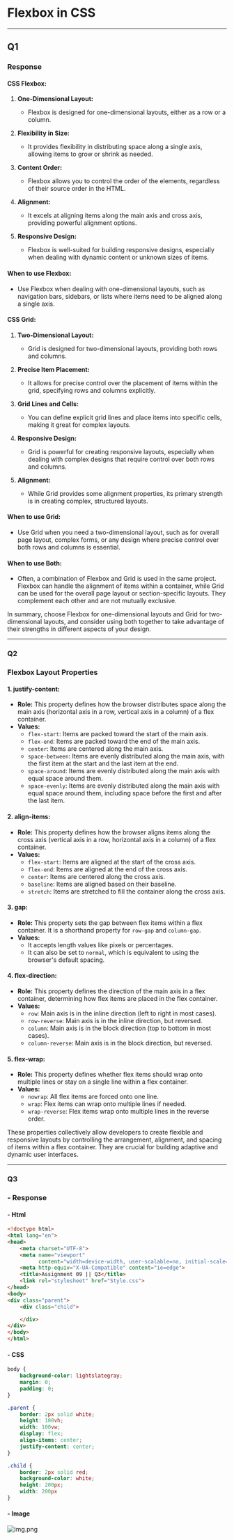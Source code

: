 # Flexbox in CSS

---

## Q1
### Response

#### CSS Flexbox:

1. **One-Dimensional Layout:**
    - Flexbox is designed for one-dimensional layouts, either as a row or a column.

2. **Flexibility in Size:**
    - It provides flexibility in distributing space along a single axis, allowing items to grow or shrink as needed.

3. **Content Order:**
    - Flexbox allows you to control the order of the elements, regardless of their source order in the HTML.

4. **Alignment:**
    - It excels at aligning items along the main axis and cross axis, providing powerful alignment options.

5. **Responsive Design:**
    - Flexbox is well-suited for building responsive designs, especially when dealing with dynamic content or unknown sizes of items.

#### When to use Flexbox:
- Use Flexbox when dealing with one-dimensional layouts, such as navigation bars, sidebars, or lists where items need to be aligned along a single axis.

#### CSS Grid:

1. **Two-Dimensional Layout:**
    - Grid is designed for two-dimensional layouts, providing both rows and columns.

2. **Precise Item Placement:**
    - It allows for precise control over the placement of items within the grid, specifying rows and columns explicitly.

3. **Grid Lines and Cells:**
    - You can define explicit grid lines and place items into specific cells, making it great for complex layouts.

4. **Responsive Design:**
    - Grid is powerful for creating responsive layouts, especially when dealing with complex designs that require control over both rows and columns.

5. **Alignment:**
    - While Grid provides some alignment properties, its primary strength is in creating complex, structured layouts.

#### When to use Grid:
- Use Grid when you need a two-dimensional layout, such as for overall page layout, complex forms, or any design where precise control over both rows and columns is essential.

#### When to use Both:
- Often, a combination of Flexbox and Grid is used in the same project. Flexbox can handle the alignment of items within a container, while Grid can be used for the overall page layout or section-specific layouts. They complement each other and are not mutually exclusive.

In summary, choose Flexbox for one-dimensional layouts and Grid for two-dimensional layouts, and consider using both together to take advantage of their strengths in different aspects of your design.

---

### Q2
### Flexbox Layout Properties

#### 1. justify-content:
- **Role:** This property defines how the browser distributes space along the main axis (horizontal axis in a row, vertical axis in a column) of a flex container.
- **Values:**
    - `flex-start`: Items are packed toward the start of the main axis.
    - `flex-end`: Items are packed toward the end of the main axis.
    - `center`: Items are centered along the main axis.
    - `space-between`: Items are evenly distributed along the main axis, with the first item at the start and the last item at the end.
    - `space-around`: Items are evenly distributed along the main axis with equal space around them.
    - `space-evenly`: Items are evenly distributed along the main axis with equal space around them, including space before the first and after the last item.

#### 2. align-items:
- **Role:** This property defines how the browser aligns items along the cross axis (vertical axis in a row, horizontal axis in a column) of a flex container.
- **Values:**
    - `flex-start`: Items are aligned at the start of the cross axis.
    - `flex-end`: Items are aligned at the end of the cross axis.
    - `center`: Items are centered along the cross axis.
    - `baseline`: Items are aligned based on their baseline.
    - `stretch`: Items are stretched to fill the container along the cross axis.

#### 3. gap:
- **Role:** This property sets the gap between flex items within a flex container. It is a shorthand property for `row-gap` and `column-gap`.
- **Values:**
    - It accepts length values like pixels or percentages.
    - It can also be set to `normal`, which is equivalent to using the browser's default spacing.

#### 4. flex-direction:
- **Role:** This property defines the direction of the main axis in a flex container, determining how flex items are placed in the flex container.
- **Values:**
    - `row`: Main axis is in the inline direction (left to right in most cases).
    - `row-reverse`: Main axis is in the inline direction, but reversed.
    - `column`: Main axis is in the block direction (top to bottom in most cases).
    - `column-reverse`: Main axis is in the block direction, but reversed.

#### 5. flex-wrap:
- **Role:** This property defines whether flex items should wrap onto multiple lines or stay on a single line within a flex container.
- **Values:**
    - `nowrap`: All flex items are forced onto one line.
    - `wrap`: Flex items can wrap onto multiple lines if needed.
    - `wrap-reverse`: Flex items wrap onto multiple lines in the reverse order.

These properties collectively allow developers to create flexible and responsive layouts by controlling the arrangement, alignment, and spacing of items within a flex container. They are crucial for building adaptive and dynamic user interfaces.

---

### Q3
### - Response
#### - Html
```html
<!doctype html>
<html lang="en">
<head>
    <meta charset="UTF-8">
    <meta name="viewport"
          content="width=device-width, user-scalable=no, initial-scale=1.0, maximum-scale=1.0, minimum-scale=1.0">
    <meta http-equiv="X-UA-Compatible" content="ie=edge">
    <title>Assignment 09 || Q3</title>
    <link rel="stylesheet" href="Style.css">
</head>
<body>
<div class="parent">
    <div class="child">

    </div>
</div>
</body>
</html>
```
#### - CSS
```css
body {
    background-color: lightslategray;
    margin: 0;
    padding: 0;
}

.parent {
    border: 2px solid white;
    height: 100vh;
    width: 100vw;
    display: flex;
    align-items: center;
    justify-content: center;
}

.child {
    border: 2px solid red;
    background-color: white;
    height: 200px;
    width: 200px
}
```
#### - Image
![img.png](img.png)
